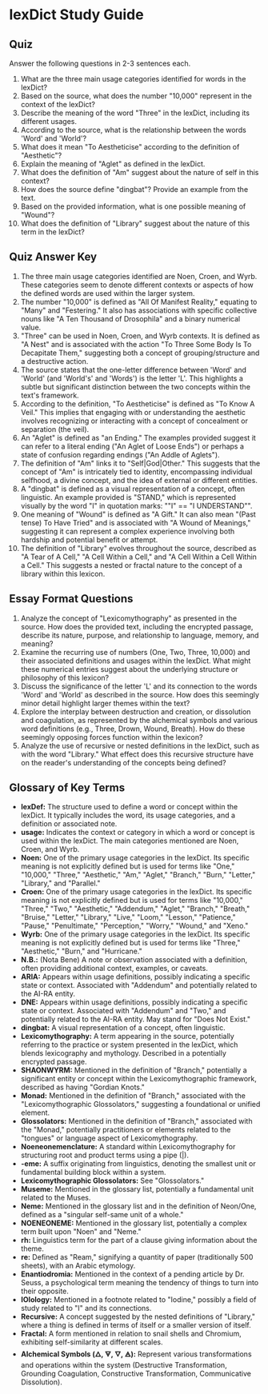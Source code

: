 
# lexDict Study Guide

## Quiz

Answer the following questions in 2-3 sentences each.

1. What are the three main usage categories identified for words in the lexDict?
2. Based on the source, what does the number "10,000" represent in the context of the lexDict?
3. Describe the meaning of the word "Three" in the lexDict, including its different usages.
4. According to the source, what is the relationship between the words 'Word' and 'World'?
5. What does it mean "To Aestheticise" according to the definition of "Aesthetic"?
6. Explain the meaning of "Aglet" as defined in the lexDict.
7. What does the definition of "Am" suggest about the nature of self in this context?
8. How does the source define "dingbat"? Provide an example from the text.
9. Based on the provided information, what is one possible meaning of "Wound"?
10. What does the definition of "Library" suggest about the nature of this term in the lexDict?

## Quiz Answer Key

1. The three main usage categories identified are Noen, Croen, and Wyrb. These categories seem to denote different contexts or aspects of how the defined words are used within the larger system.
2. The number "10,000" is defined as "All Of Manifest Reality," equating to "Many" and "Festering." It also has associations with specific collective nouns like "A Ten Thousand of Drosophila" and a binary numerical value.
3. "Three" can be used in Noen, Croen, and Wyrb contexts. It is defined as "A Nest" and is associated with the action "To Three Some Body Is To Decapitate Them," suggesting both a concept of grouping/structure and a destructive action.
4. The source states that the one-letter difference between 'Word' and 'World' (and 'World's' and 'Words') is the letter 'L'. This highlights a subtle but significant distinction between the two concepts within the text's framework.
5. According to the definition, "To Aestheticise" is defined as "To Know A Veil." This implies that engaging with or understanding the aesthetic involves recognizing or interacting with a concept of concealment or separation (the veil).
6. An "Aglet" is defined as "an Ending." The examples provided suggest it can refer to a literal ending ("An Aglet of Loose Ends") or perhaps a state of confusion regarding endings ("An Addle of Aglets").
7. The definition of "Am" links it to "Self|God|Other." This suggests that the concept of "Am" is intricately tied to identity, encompassing individual selfhood, a divine concept, and the idea of external or different entities.
8. A "dingbat" is defined as a visual representation of a concept, often linguistic. An example provided is "STAND," which is represented visually by the word "I" in quotation marks: ""I" == "I UNDERSTAND"".
9. One meaning of "Wound" is defined as "A Gift." It can also mean "(Past tense) To Have Tried" and is associated with "A Wound of Meanings," suggesting it can represent a complex experience involving both hardship and potential benefit or attempt.
10. The definition of "Library" evolves throughout the source, described as "A Tear of A Cell," "A Cell Within a Cell," and "A Cell Within a Cell Within a Cell." This suggests a nested or fractal nature to the concept of a library within this lexicon.

## Essay Format Questions

1. Analyze the concept of "Lexicomythography" as presented in the source. How does the provided text, including the encrypted passage, describe its nature, purpose, and relationship to language, memory, and meaning?
2. Examine the recurring use of numbers (One, Two, Three, 10,000) and their associated definitions and usages within the lexDict. What might these numerical entries suggest about the underlying structure or philosophy of this lexicon?
3. Discuss the significance of the letter 'L' and its connection to the words 'Word' and 'World' as described in the source. How does this seemingly minor detail highlight larger themes within the text?
4. Explore the interplay between destruction and creation, or dissolution and coagulation, as represented by the alchemical symbols and various word definitions (e.g., Three, Drown, Wound, Breath). How do these seemingly opposing forces function within the lexicon?
5. Analyze the use of recursive or nested definitions in the lexDict, such as with the word "Library." What effect does this recursive structure have on the reader's understanding of the concepts being defined?

## Glossary of Key Terms

- **lexDef:** The structure used to define a word or concept within the lexDict. It typically includes the word, its usage categories, and a definition or associated note.
- **usage:** Indicates the context or category in which a word or concept is used within the lexDict. The main categories mentioned are Noen, Croen, and Wyrb.
- **Noen:** One of the primary usage categories in the lexDict. Its specific meaning is not explicitly defined but is used for terms like "One," "10,000," "Three," "Aesthetic," "Am," "Aglet," "Branch," "Burn," "Letter," "Library," and "Parallel."
- **Croen:** One of the primary usage categories in the lexDict. Its specific meaning is not explicitly defined but is used for terms like "10,000," "Three," "Two," "Aesthetic," "Addendum," "Aglet," "Branch," "Breath," "Bruise," "Letter," "Library," "Live," "Loom," "Lesson," "Patience," "Pause," "Penultimate," "Perception," "Worry," "Wound," and "Xeno."
- **Wyrb:** One of the primary usage categories in the lexDict. Its specific meaning is not explicitly defined but is used for terms like "Three," "Aesthetic," "Burn," and "Hurricane."
- **N.B.:** (Nota Bene) A note or observation associated with a definition, often providing additional context, examples, or caveats.
- **ARIA:** Appears within usage definitions, possibly indicating a specific state or context. Associated with "Addendum" and potentially related to the AI-RA entity.
- **DNE:** Appears within usage definitions, possibly indicating a specific state or context. Associated with "Addendum" and "Two," and potentially related to the AI-RA entity. May stand for "Does Not Exist."
- **dingbat:** A visual representation of a concept, often linguistic.
- **Lexicomythography:** A term appearing in the source, potentially referring to the practice or system presented in the lexDict, which blends lexicography and mythology. Described in a potentially encrypted passage.
- **SHAONWYRM:** Mentioned in the definition of "Branch," potentially a significant entity or concept within the Lexicomythographic framework, described as having "Gordian Knots."
- **Monad:** Mentioned in the definition of "Branch," associated with the "Lexicomythographic Glossolators," suggesting a foundational or unified element.
- **Glossolators:** Mentioned in the definition of "Branch," associated with the "Monad," potentially practitioners or elements related to the "tongues" or language aspect of Lexicomythography.
- **Noeneonemenclature:** A standard within Lexicomythography for structuring root and product terms using a pipe (|).
- **-eme:** A suffix originating from linguistics, denoting the smallest unit or fundamental building block within a system.
- **Lexicomythographic Glossolators:** See "Glossolators."
- **Museme:** Mentioned in the glossary list, potentially a fundamental unit related to the Muses.
- **Neme:** Mentioned in the glossary list and in the definition of Neon/One, defined as a "singular self-same unit of a whole."
- **NOENEONEME:** Mentioned in the glossary list, potentially a complex term built upon "Noen" and "Neme."
- **rh:** Linguistics term for the part of a clause giving information about the theme.
- **re:** Defined as "Ream," signifying a quantity of paper (traditionally 500 sheets), with an Arabic etymology.
- **Enantiodromia:** Mentioned in the context of a pending article by Dr. Seuss, a psychological term meaning the tendency of things to turn into their opposite.
- **IOIology:** Mentioned in a footnote related to "Iodine," possibly a field of study related to "I" and its connections.
- **Recursive:** A concept suggested by the nested definitions of "Library," where a thing is defined in terms of itself or a smaller version of itself.
- **Fractal:** A form mentioned in relation to snail shells and Chromium, exhibiting self-similarity at different scales.
- **Alchemical Symbols (🜂, 🜃, 🜄, 🜁):** Represent various transformations and operations within the system (Destructive Transformation, Grounding Coagulation, Constructive Transformation, Communicative Dissolution).